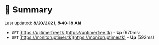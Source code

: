 # 📖 Summary
Last updated: **8/20/2021, 5:40:18 AM**

- `GET` [https://uptimerfree.tk](https://uptimerfree.tk) - **Up** (670ms)
- `GET` [https://monitoruptimer.tk](https://monitoruptimer.tk) - **Up** (592ms)

